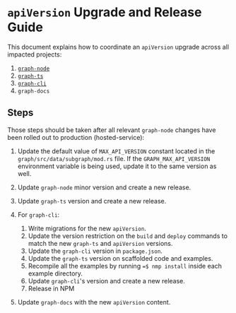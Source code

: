 # `apiVersion` Upgrade and Release Guide

This document explains how to coordinate an `apiVersion` upgrade
across all impacted projects:

1.  [`graph-node`](https:github.com/graphprotocol/graph-node)
2.  [`graph-ts`](https:github.com/graphprotocol/graph-ts)
3.  [`graph-cli`](https:github.com/graphprotocol/graph-cli)
4.  `graph-docs`

## Steps

Those steps should be taken after all relevant `graph-node` changes
have been rolled out to production (hosted-service):

1.  Update the default value of `MAX_API_VERSION` constant located in
    the `graph/src/data/subgraph/mod.rs` file. If the
    `GRAPH_MAX_API_VERSION` environment variable is being used, update
    it to the same version as well.

2.  Update `graph-node` minor version and create a new release.

3.  Update `graph-ts` version and create a new release.

4.  For `graph-cli`:

    1.  Write migrations for the new `apiVersion`.
    2.  Update the version restriction on the `build` and `deploy`
        commands to match the new `graph-ts` and `apiVersion` versions.
    3.  Update the `graph-cli` version in `package.json`.
    4.  Update the `graph-ts` version on scaffolded code and examples.
    5.  Recompile all the examples by running `=$ nmp install` inside
        each example directory.
    6.  Update `graph-cli`\'s version and create a new release.
    7.  Release in NPM

5.  Update `graph-docs` with the new `apiVersion` content.
